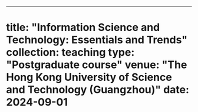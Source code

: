 ---
title: "Information Science and Technology: Essentials and Trends"
collection: teaching
type: "Postgraduate course"
venue: "The Hong Kong University of Science and Technology (Guangzhou)"
date: 2024-09-01
======
